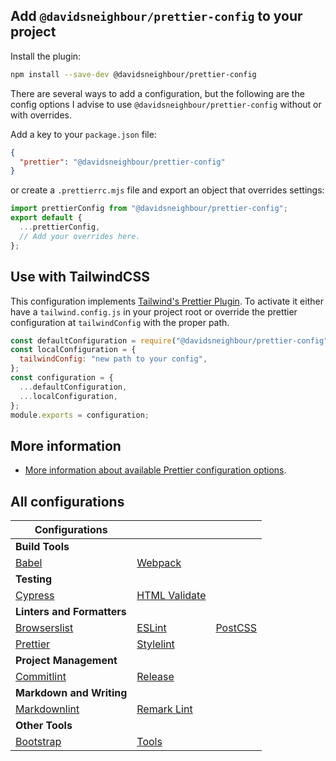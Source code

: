 ## Add `@davidsneighbour/prettier-config` to your project

Install the plugin:

```bash
npm install --save-dev @davidsneighbour/prettier-config
```

There are several ways to add a configuration, but the following are the config options I advise to use `@davidsneighbour/prettier-config` without or with overrides.

Add a key to your `package.json` file:

```json
{
  "prettier": "@davidsneighbour/prettier-config"
}
```

or create a `.prettierrc.mjs` file and export an object that overrides settings:

```js
import prettierConfig from "@davidsneighbour/prettier-config";
export default {
  ...prettierConfig,
  // Add your overrides here.
};
```

## Use with TailwindCSS

This configuration implements [Tailwind's Prettier Plugin](https://github.com/tailwindlabs/prettier-plugin-tailwindcss). To activate it either have a `tailwind.config.js` in your project root or override the prettier configuration at `tailwindConfig` with the proper path.

```js
const defaultConfiguration = require("@davidsneighbour/prettier-config");
const localConfiguration = {
  tailwindConfig: "new path to your config",
};
const configuration = {
  ...defaultConfiguration,
  ...localConfiguration,
};
module.exports = configuration;
```

## More information

* [More information about available Prettier configuration options](https://prettier.io/docs/en/options.html).

## All configurations

| Configurations | | |
| --- | --- | --- |
| **Build Tools** | | |
| [Babel](packages/babel-config) | [Webpack](packages/webpack-config) | |
| **Testing** | | |
| [Cypress](packages/cypress-config) | [HTML Validate](packages/htmlvalidate-config/) |  |
| **Linters and Formatters** | | |
| [Browserslist](packages/browserslist-config) | [ESLint](packages/eslint-config) | [PostCSS](packages/postcss-config) |
| [Prettier](packages/prettier-config) | [Stylelint](packages/stylelint-config) | |
| **Project Management** | | |
| [Commitlint](packages/commitlint-config) | [Release](packages/release-config) |  |
| **Markdown and Writing** | | |
| [Markdownlint](packages/markdownlint-config) | [Remark Lint](packages/remark-config) |  |
| **Other Tools** | | |
| [Bootstrap](packages/bootstrap-config) | [Tools](packages/tools) |  |
